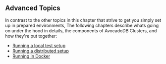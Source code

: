 Advanced Topics
---------------
In contrast to the other topics in this chapter that strive to get you simply set up in prepared environments, The following chapters describe whats going on under the hood in details, the components of AvocadoDB Clusters, and how they're put together:
- [Running a local test setup](Local.md)
- [Running a distributed setup](Distributed.md)
- [Running in Docker](Docker.md)
